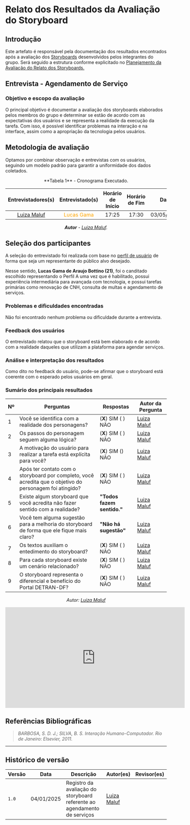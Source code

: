 # __Relato dos Resultados da Avaliação do Storyboard__

## __Introdução__

Este artefato é responsável pela documentação dos resultados encontrados 
após a avaliação dos [Storyboards](../storyboards.md) desenvolvidos pelos integrantes do grupo. Será seguido a estrutura conforme explicitado no [Planejamento da Avaliação do Relato dos Storyboards.](planj-aval-relato.md)

## __Entrevista - Agendamento de Serviço__

### __Objetivo e escopo da avaliação__

O principal objetivo é documentar a avaliação dos storyboards elaborados pelos membros do grupo e determinar se estão de acordo com as expectativas dos usuários e se representa a realidade da execução da tarefa. Com isso, é possível identificar problemas na interação e na interface, assim como a apropriação da tecnologia pelos usuários.

## __Metodologia de avaliação__

Optamos por combinar observação e entrevistas com os usuários, seguindo um modelo padrão para garantir a uniformidade dos dados coletados.

<center>
**Tabela 1** - Cronograma Executado.

| Entrevistadores(s) | Entrevistado(s) | Horário de Início | Horário de Fim |    Data    |    Local     |
| :----------------: | :-------------: | :---------------: | :------------: | :--------: | :----------: |
|  [Luiza Maluf](https://github.com/LuizaMaluf)  |   <span style = "color: orange">Lucas Gama</span>     |       17:25       |     17:30      | 03/05/2025 | Presencial |

_**Autor** - [Luiza Maluf](https://github.com/LuizaMaluf)._
</center>

## __Seleção dos participantes__

A seleção do entrevistado foi realizada com base no [perfil de usuário](../../analiseRequisitos/perfilUsuario.md#1-motoristas-habilitados-com-veículo-próprio) de forma que seja um representante do público alvo desejado.

Nesse sentido, __Lucas Gama de Araujo Bottino (21)__, foi o canditado 
escolhido representando o Perfil A uma vez que é habilitado, possui 
experiência intermediária para avançada com tecnologia, e possui tarefas
primárias como renovação de CNH, consulta de multas e agendamento de serviços.

### __Problemas e dificuldades encontradas__

Não foi encontrado nenhum problema ou dificuldade durante a entrevista.

### __Feedback dos usuários__

O entrevistado relatou que o storyboard está bem elaborado e de acordo com a realidade daqueles que utilizam a plataforma para agendar serviços.

### __Análise e interpretação dos resultados__

Como dito no feedback do usuário, pode-se afirmar que o storyboard está coerente com o esperado pelos usuários em geral.

### __Sumário dos principais resultados__

<center>

| Nº | Perguntas | Respostas | Autor da Pergunta |
|----|-----------|-----------|-------------------|
| 1  | Você se identifica com a realidade dos personagens? | (__X__) SIM  ( ) NÃO | [Luiza Maluf](https://github.com/LuizaMaluf) |
| 2  | Os passos do personagem seguem alguma lógica?| (__X__) SIM  ( ) NÃO | [Luiza Maluf](https://github.com/LuizaMaluf) |
| 3  | A motivação do usuário para realizar a tarefa está explícita para você?| (__X__) SIM  () NÃO | [Luiza Maluf](https://github.com/LuizaMaluf) |
| 4  | Após ter contato com o storyboard por completo, você acredita que o objetivo do personagem foi atingido?| (__X__) SIM  ( ) NÃO | [Luiza Maluf](https://github.com/LuizaMaluf) |
| 5  | Existe algum storyboard que você acredita não fazer sentido com a realidade?| __"Todos fazem sentido."__ | [Luiza Maluf](https://github.com/LuizaMaluf) |
| 6  | Você tem alguma sugestão para a melhoria do storyboard de forma que ele fique mais claro?| __"Não há sugestão"__ | [Luiza Maluf](https://github.com/LuizaMaluf) |
| 7  | Os textos auxiliam o entedimento do storyboard?|  (__X__) SIM  ( ) NÃO | [Luiza Maluf](https://github.com/LuizaMaluf) |
| 8  | Para cada storyboard existe um cenário relacionado?|  (__X__) SIM  ( ) NÃO | [Luiza Maluf](https://github.com/LuizaMaluf) |
| 9  | O storyboard representa o diferencial e benefício do Portal DETRAN-DF?| (__X__) SIM  ( ) NÃO | [Luiza Maluf](https://github.com/LuizaMaluf) |

_Autor: [Luiza Maluf](https://github.com/LuizaMaluf)_


<iframe width="560" height="315" src="https://www.youtube.com/embed/u4OjPoxfyH0?si=_OS_zQG2w9Pi_WUa" title="YouTube video player" frameborder="0" allow="accelerometer; autoplay; clipboard-write; encrypted-media; gyroscope; picture-in-picture; web-share" referrerpolicy="strict-origin-when-cross-origin" allowfullscreen></iframe>

</center>



## __Referências Bibliográficas__

> _BARBOSA, S. D. J.; SILVA, B. S. Interação Humano-Computador. Rio de Janeiro: Elsevier, 2011._

---

## __Histórico de versão__

| Versão |    Data    |      Descrição      |             Autor(es)                        |Revisor(es)|
|--------|------------|---------------------|----------------------------------------------|---------|
| `1.0`  | 04/01/2025 | Registro da avaliação do storyboard referente ao agendamento de serviços | [Luiza Maluf](https://github.com/LuizaMaluf)||